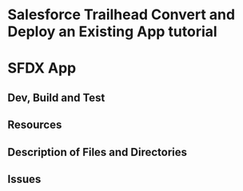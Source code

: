 # Salesforce Trailhead Convert and Deploy an Existing App tutorial

# SFDX  App

## Dev, Build and Test


## Resources


## Description of Files and Directories


## Issues



